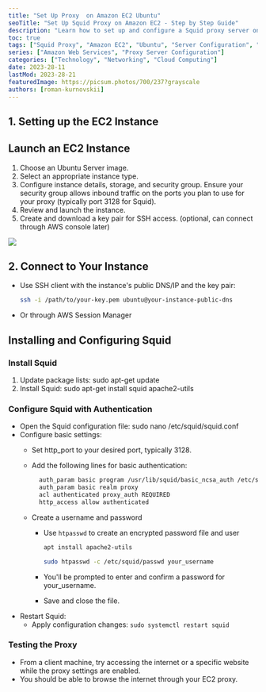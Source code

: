 ```yaml
---
title: "Set Up Proxy  on Amazon EC2 Ubuntu"
seoTitle: "Set Up Squid Proxy on Amazon EC2 - Step by Step Guide"
description: "Learn how to set up and configure a Squid proxy server on an Amazon EC2 instance with this comprehensive guide. Perfect for beginners and seasoned users alike."
toc: true
tags: ["Squid Proxy", "Amazon EC2", "Ubuntu", "Server Configuration", "Networking"]
series: ["Amazon Web Services", "Proxy Server Configuration"]
categories: ["Technology", "Networking", "Cloud Computing"]
date: 2023-28-11
lastMod: 2023-28-21
featuredImage: https://picsum.photos/700/237?grayscale
authors: [roman-kurnovskii]
---
```



## 1. Setting up the EC2 Instance

## Launch an EC2 Instance

1. Choose an Ubuntu Server image.
1. Select an appropriate instance type.
1. Configure instance details, storage, and security group. Ensure your security group allows inbound traffic on the ports you plan to use for your proxy (typically port 3128 for Squid).
1. Review and launch the instance.
1. Create and download a key pair for SSH access. (optional, can connect through AWS console later)

![](./assets/ec2-security-group-inbound-setup.jpg)

## 2. Connect to Your Instance

- Use SSH client with the instance's public DNS/IP and the key pair:

  ```sh
  ssh -i /path/to/your-key.pem ubuntu@your-instance-public-dns
  ```

- Or through AWS Session Manager

## Installing and Configuring Squid

### Install Squid

1. Update package lists: sudo apt-get update
1. Install Squid: sudo apt-get install squid apache2-utils

### Configure Squid with Authentication

- Open the Squid configuration file: sudo nano /etc/squid/squid.conf
- Configure basic settings:
  - Set http_port to your desired port, typically 3128.
  - Add the following lines for basic authentication:

    ```sh
      auth_param basic program /usr/lib/squid/basic_ncsa_auth /etc/squid/passwd
      auth_param basic realm proxy
      acl authenticated proxy_auth REQUIRED
      http_access allow authenticated
    ```

  - Create a username and password
    - Use `htpasswd` to create an encrypted password file and user

      ```sh
      apt install apache2-utils

      sudo htpasswd -c /etc/squid/passwd your_username
      ```

    - You'll be prompted to enter and confirm a password for your_username.
    - Save and close the file.
- Restart Squid:
  - Apply configuration changes: `sudo systemctl restart squid`

### Testing the Proxy

- From a client machine, try accessing the internet or a specific website while the proxy settings are enabled.
- You should be able to browse the internet through your EC2 proxy.
